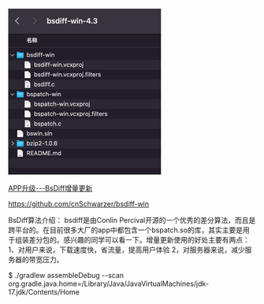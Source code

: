 ![img.png](img.png)



[APP升级---BsDiff增量更新](https://www.jianshu.com/p/7321070d6c98)


https://github.com/cnSchwarzer/bsdiff-win


BsDiff算法介绍：
bsdiff是由Conlin Percival开源的一个优秀的差分算法，而且是跨平台的。在目前很多大厂的app中都包含一个bspatch.so的库，其实主要是用于组装差分包的。感兴趣的同学可以看一下。增量更新使用的好处主要有两点：1、对用户来说，下载速度快，省流量，提高用户体验 2，对服务器来说，减少服务器的带宽压力。


$ ./gradlew assembleDebug --scan
org.gradle.java.home=/Library/Java/JavaVirtualMachines/jdk-17.jdk/Contents/Home
